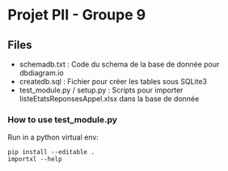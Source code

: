 # Projet PII - Groupe 9

## Files

- schemadb.txt : Code du schema de la base de donnée pour dbdiagram.io
- createdb.sql : Fichier pour créer les tables sous SQLite3
- test_module.py / setup.py : Scripts pour importer listeEtatsReponsesAppel.xlsx dans la base de donnée

### How to use test_module.py
Run in a python virtual env:

`pip install --editable .`  
`importxl --help`
